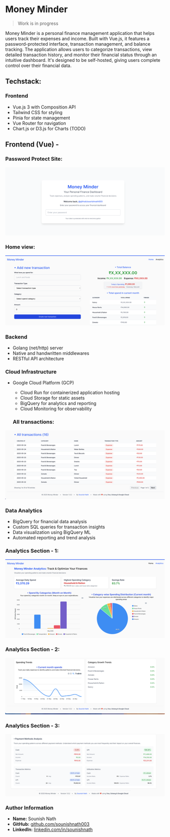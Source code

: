 
# Money Minder

> Work is in progress

Money Minder is a personal finance management application that helps users track their expenses and income. Built with Vue.js, it features a password-protected interface, transaction management, and balance tracking. The application allows users to categorize transactions, view detailed transaction history, and monitor their financial status through an intuitive dashboard. It's designed to be self-hosted, giving users complete control over their financial data.

## Techstack:

### Frontend
- Vue.js 3 with Composition API
- Tailwind CSS for styling
- Pinia for state management
- Vue Router for navigation
- Chart.js or D3.js for Charts (TODO)

## Frontend (Vue) -

### Password Protect Site:
![pass-protect](assets/pass-protect.png)

### Home view:
![home-light](assets/home-light.png)

### Backend
- Golang (net/http) server
- Native and handwritten middlewares
- RESTful API architecture

### Cloud Infrastructure
- Google Cloud Platform (GCP)
  - Cloud Run for containerized application hosting
  - Cloud Storage for static assets
  - BigQuery for analytics and reporting
  - Cloud Monitoring for observability

  ### All transactions:
![home-light](assets/transactions.png)

### Data Analytics
- BigQuery for financial data analysis
- Custom SQL queries for transaction insights
- Data visualization using BigQuery ML
- Automated reporting and trend analysis


### Analytics Section - 1:
![home-light](assets/analytics-1.png)

### Analytics Section - 2:
![home-light](assets/analytics-2.png)

### Analytics Section - 3:
![home-light](assets/analytics-3.png)

### Author Information
- **Name:** Sounish Nath
- **GitHub:** [github.com/sounishnath003](https://github.com/sounishnath003)
- **LinkedIn:** [linkedin.com/in/sounishnath](https://linkedin.com/in/sounishnath)